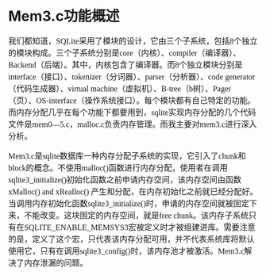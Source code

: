 # Mem3.c功能概述
<font face="微软雅黑" size="3px">

我们都知道，SQLite采用了模块的设计，它由三个子系统，包括8个独立的模块构成。三个子系统分别是core（内核）、compiler（编译器）、Backend（后端）。其中，内核包含了编译器。而8个独立模块分别是interface（接口）、tokenizer（分词器）、parser（分析器）、code generator（代码生成器）、virtual machine（虚拟机）、B-tree（b树）、Pager（页）、OS-interface（操作系统接口）。每个模块都有自己特定的功能。而内存分配几乎在每个功能下都要用到，sqlite实现内存分配的几个代码文件是mem0—5.c，malloc.c负责内存管理。而我主要对mem3.c进行深入分析。

Mem3.c是sqlite数据库一种内存分配子系统的实现，它引入了chunk和block的概念。不使用malloc()函数进行内存分配，使用者在调用sqlite3_initialize()初始化函数之前申请内存空间，该内存空间由函数xMalloc() and xRealloc() 产生和分配，在内存初始化之前就已经分配好。当调用内存初始化函数sqlite3_initialize()时，申请的内存空间就被固定下来，不能改变。这块固定的内存空间，就是free chunk。该内存子系统只有在SQLITE_ENABLE_MEMSYS3宏被定义时才被组建进库。需要注意的是，定义了这个宏，只代表该内存分配可用，并不代表系统库将默认使用它，只有在调用sqlite3_config()时，该内存池才被激活。Mem3.c解决了内存泄漏的问题。
